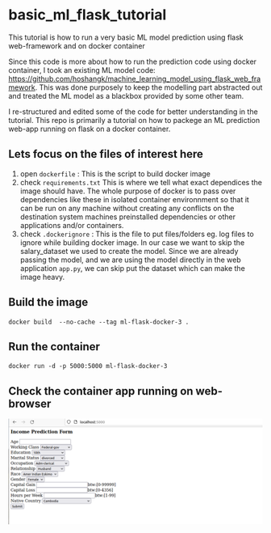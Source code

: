 # basic_ml_flask_tutorial

This tutorial is how to run a very basic ML model prediction using flask web-framework and on docker container

Since this code is more about how to run the prediction code using docker container, I took an existing ML model code: https://github.com/hoshangk/machine_learning_model_using_flask_web_framework. This was done purposely to keep the modelling part abstracted out and treated the ML model as a blackbox provided by some other team.

I re-structured and edited some of the code for better understanding in the tutorial.
This repo is primarily a tutorial on how to packege an ML prediction web-app running on flask on a docker container.

## Lets focus on the files of interest here

1. open ```dockerfile``` : This is the script to build docker image
2. check ```requirements.txt``` This is where we tell what exact dependices the image should have. The whole purpose of docker is to pass over dependencies like these in isolated container environnment so that it can be run on any machine without creating any conflicts on the destination system machines preinstalled dependencies or other applications and/or containers.
3. check ```.dockerignore``` : This is the file to put files/folders eg. log files to ignore while building docker image. In our case we want to skip the salary_dataset we used to create the model. Since we are already passing the model, and we are using the model directly in the web application ```app.py```, we can skip put the dataset which can make the image heavy.

## Build the image
```
docker build  --no-cache --tag ml-flask-docker-3 .
```

## Run the container
```
docker run -d -p 5000:5000 ml-flask-docker-3
```

## Check the container app running on web-browser

![Alt text](snippets/app.png)
